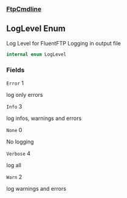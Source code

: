 ### [FtpCmdline](FtpCmdline.md 'FtpCmdline')

## LogLevel Enum

Log Level for FluentFTP Logging in output file

```csharp
internal enum LogLevel
```
### Fields

<a name='FtpCmdline.LogLevel.Error'></a>

`Error` 1

log only errors

<a name='FtpCmdline.LogLevel.Info'></a>

`Info` 3

log infos, warnings and errors

<a name='FtpCmdline.LogLevel.None'></a>

`None` 0

No logging

<a name='FtpCmdline.LogLevel.Verbose'></a>

`Verbose` 4

log all

<a name='FtpCmdline.LogLevel.Warn'></a>

`Warn` 2

log warnings and errors